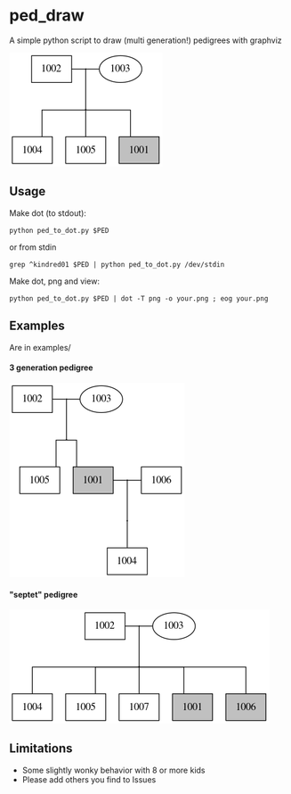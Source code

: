 # ped_draw
A simple python script to draw (multi generation!) pedigrees with graphviz

![quintet.png](examples/images/quintet.png "quintet.png")

## Usage
Make dot (to stdout):
```
python ped_to_dot.py $PED
```
or from stdin

```
grep ^kindred01 $PED | python ped_to_dot.py /dev/stdin
```

Make dot, png and view:
```
python ped_to_dot.py $PED | dot -T png -o your.png ; eog your.png
```

## Examples
Are in examples/

#### 3 generation pedigree
![3gen.png](examples/images/3gen.png "3gen.png")

#### "septet" pedigree
![septet.png](examples/images/septet.png "septet.png")

## Limitations
- Some slightly wonky behavior with 8 or more kids
- Please add others you find to Issues
